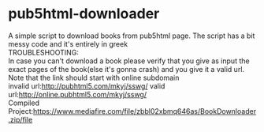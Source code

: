 # pub5html-downloader
A simple script to download books from pub5html page.
The script has a bit messy code and it's entirely in greek
<br>
TROUBLESHOOTING:<br>
In case you can't download a book please verify that you give as input the exact pages of the book(else it's gonna crash) and you give it a valid url. Note that the link should start with online subdomain<br>
invalid url:http://pubhtml5.com/mkyj/sswg/
valid url:http://online.pubhtml5.com/mkyj/sswg/
<br>
Compiled Project:https://www.mediafire.com/file/zbbl02xbmq646as/BookDownloader.zip/file
